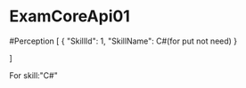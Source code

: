 # ExamCoreApi01
#Perception 
[
	{
  "SkillId": 1,
  "SkillName": C#(for put not need)
	}

]

For skill:"C#"
